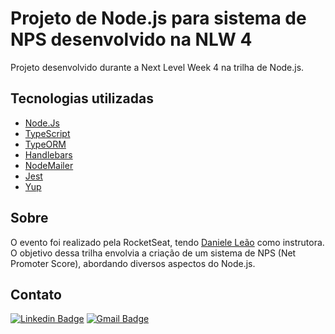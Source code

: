 # Projeto de Node.js para sistema de NPS desenvolvido na NLW 4

Projeto desenvolvido durante a Next Level Week 4 na trilha de Node.js.

<h2> Tecnologias utilizadas</h2>

- [Node.Js](https://nodejs.org/en/)
- [TypeScript](https://www.typescriptlang.org/)
- [TypeORM](https://typeorm.io/#/)
- [Handlebars](https://handlebarsjs.com/)
- [NodeMailer](https://nodemailer.com/about/)
- [Jest](https://jestjs.io/)
- [Yup](https://github.com/jquense/yup)

<h2> Sobre </h2>

O evento foi realizado pela RocketSeat, tendo <a href="https://github.com/danileao">Daniele Leão</a> como instrutora. O objetivo dessa trilha envolvia a criação de um sistema de NPS (Net Promoter Score), abordando diversos aspectos do Node.js.


<h2> Contato </h2>

[![Linkedin Badge](https://img.shields.io/badge/-Otávio-blue?style=flat-square&logo=Linkedin&logoColor=white&link=https://www.linkedin.com/in/otaviosilva22/)](https://www.linkedin.com/in/otaviosilva22/)
[![Gmail Badge](https://img.shields.io/badge/-otavio.ssilva22@gmail.com-c14438?style=flat-square&logo=Gmail&logoColor=white&link=mailto:otavio.ssilva22@gmail.com)](mailto:otavio.ssilva22@gmail.com)


